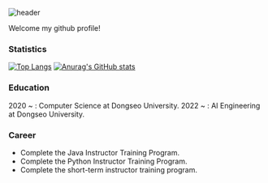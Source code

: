 ![header](https://capsule-render.vercel.app/api?type=waving&color=28A0FF&height=200&section=header&text=Onki%20Kim&fontSize=90)

Welcome my github profile!

### Statistics
[![Top Langs](https://github-readme-stats.vercel.app/api/top-langs/?username=monki4746)](https://github.com/monki4746/github-readme-stats)
[![Anurag's GitHub stats](https://github-readme-stats.vercel.app/api?username=monki4746)](https://github.com/monki4746/github-readme-stats)

### Education
2020 ~ : Computer Science at Dongseo University.
2022 ~ : AI Engineering at Dongseo University.

### Career
- Complete the Java Instructor Training Program.
- Complete the Python Instructor Training Program.
- Complete the short-term instructor training program.

### 
